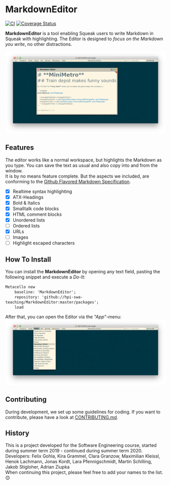 # MarkdownEditor 

[![CI][github_actions_badge]][github_actions_url]
[![Coverage Status][coveralls_badge]][coveralls_url]

**MarkdownEditor** is a tool enabling Squeak users to write Markdown in Squeak with highlighting. The Editor is designed to *focus on the Markdown you write*, no other distractions.

![Editor Window](screenshots/window.png)

## Features

The editor works like a normal workspace, but highlights the Markdown as you type. You can save the text as usual and also copy into and from the window.  
It is by no means feature complete. But the aspects we included, are conforming to the [Github Flavored Markdown Specification](https://github.github.com/gfm/). 

- [x] Realtime syntax highlighting
- [x] ATX-Headings
- [x] Bold & Italics
- [x] Smalltalk code blocks
- [x] HTML comment blocks
- [x] Unordered lists
- [ ] Ordered lists
- [x] URLs
- [ ] Images
- [ ] Highlight escaped characters

## How To Install
You can install the **MarkdownEditor** by opening any text field, pasting the following snippet and execute a *Do-It*:

```smalltalk
Metacello new
	baseline: 'MarkdownEditor';
	repository: 'github://hpi-swa-teaching/MarkdownEditor:master/packages';
	load
```

After that, you can open the Editor via the *"App"*-menu:  
![Opening Markdown Editor](screenshots/how-to-open.png)

## Contributing
During development, we set up some guidelines for coding. If you want to contribute, please have a look at [CONTRIBUTING.md](CONTRIBUTING.md).

## History
This is a project developed for the Software Engineering course, started during summer term 2019 - continued during
summer term 2020.  
Developers: Felix Gohla, Kira Grammel, Clara Granzow, Maximilian Kleissl, Henok Lachmann, Jonas Kordt, Lara Pfennigschmidt, Martin Schilling, Jakob Stigloher, Adrian Ziupka  
When continuing this project, please feel free to add your names to the list. 😊

<!-- References -->
[coveralls_badge]: https://coveralls.io/repos/github/hpi-swa-teaching/MarkdownEditor/badge.svg?branch=master
[coveralls_url]: https://coveralls.io/github/hpi-swa-teaching/MarkdownEditor
[github_actions_badge]: https://github.com/hpi-swa-teaching/MarkdownEditor/workflows/CI/badge.svg?branch=master
[github_actions_url]: https://github.com/hpi-swa-teaching/MarkdownEditor/actions
